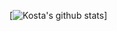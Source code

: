 [![Kosta's github stats](https://github-readme-stats.vercel.app/api?username=KostaMadorsky&theme=dark)]
